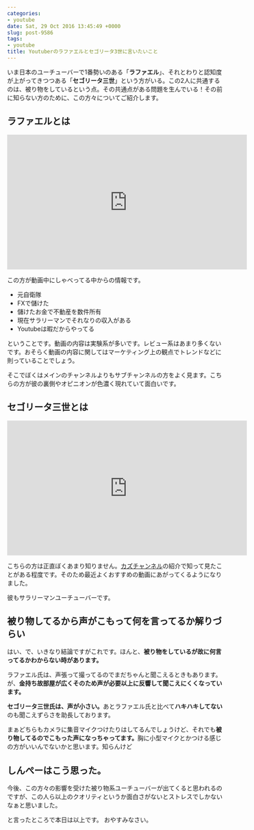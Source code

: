 ```yaml
---
categories:
- youtube
date: Sat, 29 Oct 2016 13:45:49 +0000
slug: post-9586
tags:
- youtube
title: Youtuberのラファエルとセゴリータ3世に言いたいこと
---
```


いま日本のユーチューバーで1番勢いのある「<strong>ラファエル</strong>」、それとわりと認知度が上がってきつつある「<strong>セゴリータ三世</strong>」という方がいる。この2人に共通するのは、被り物をしているという点。その共通点がある問題を生んでいる！<!--more-->その前に知らない方のために、この方々についてご紹介します。

<h2>ラファエルとは</h2>

<iframe width="560" height="315" src="https://www.youtube.com/embed/l9TAe7yOxEo" frameborder="0" allowfullscreen></iframe>

この方が動画中にしゃべってる中からの情報です。

<ul>
	<li>元自衛隊</li>
	<li>FXで儲けた</li>
	<li>儲けたお金で不動産を数件所有</li>
	<li>現在サラリーマンでそれなりの収入がある</li>
	<li>Youtubeは暇だからやってる</li>
</ul>

ということです。動画の内容は実験系が多いです。レビュー系はあまり多くないです。おそらく動画の内容に関してはマーケティング上の観点でトレンドなどに則っていることでしょう。

そこでぼくはメインのチャンネルよりもサブチャンネルの方をよく見ます。こちらの方が彼の裏側やオピニオンが色濃く現れていて面白いです。


<h2>セゴリータ三世とは</h2>

<iframe width="560" height="315" src="https://www.youtube.com/embed/e4SuRGGbQn8" frameborder="0" allowfullscreen></iframe>

こちらの方は正直ぼくあまり知りません。<a href="https://www.youtube.com/user/kazuch0924">カズチャンネル</a>の紹介で知って見たことがある程度です。そのため最近よくおすすめの動画にあがってくるようになりました。

彼もサラリーマンユーチューバーです。


<h2>被り物してるから声がこもって何を言ってるか解りづらい</h2>

はい、で、いきなり結論ですがこれです。ほんと、<strong>被り物をしているが故に何言ってるかわからない時があります。</strong>

ラファエル氏は、声張って撮ってるのでまだちゃんと聞こえるときもあります。が、<strong>金持ち故部屋が広くそのため声が必要以上に反響して聞こえにくくなっています。</strong>

<strong>セゴリータ三世氏は、声が小さい。</strong>あとラファエル氏と比べて<strong>ハキハキしてない</strong>のも聞こえずらさを助長しております。

まぁどちらもカメラに集音マイクつけたりはしてるんでしょうけど、それでも<strong>被り物してるのでこもった声になっちゃってます。</strong>胸に小型マイクとかつける感じの方がいいんでないかと思います。知らんけど

<h2>しんぺーはこう思った。</h2>

今後、この方々の影響を受けた被り物系ユーチューバーが出てくると思われるのですが、この人ら以上のクオリティというか面白さがないとストレスでしかないなぁと思いました。

と言ったところで本日は以上です。
おやすみなさい。